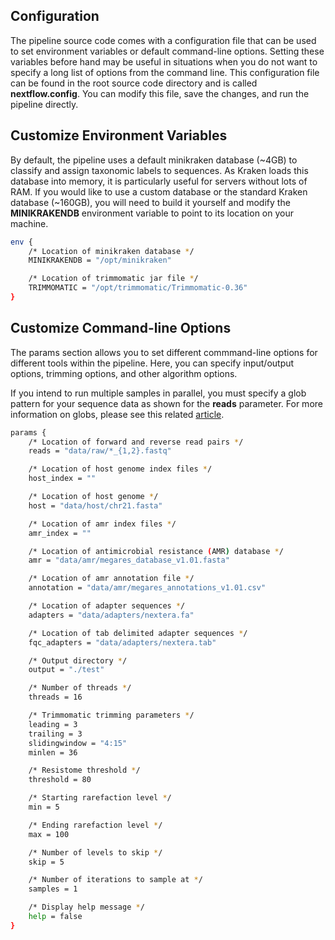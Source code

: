 Configuration
-------------

The pipeline source code comes with a configuration file that can be used to set environment variables or default command-line options. Setting these variables before hand may be useful in situations when you do not want to specify a long list of options from the command line. This configuration file can be found in the root source code directory and is called **nextflow.config**. You can modify this file, save the changes, and run the pipeline directly.


Customize Environment Variables
-------------------------------

By default, the pipeline uses a default minikraken database (~4GB) to classify and assign taxonomic labels to sequences. As Kraken loads this database into memory, it is particularly useful for servers without lots of RAM. If you would like to use a custom database or the standard Kraken database (~160GB), you will need to build it yourself and modify the **MINIKRAKENDB** environment variable to point to its location on your machine.

```bash
env {
    /* Location of minikraken database */
    MINIKRAKENDB = "/opt/minikraken"

    /* Location of trimmomatic jar file */
    TRIMMOMATIC = "/opt/trimmomatic/Trimmomatic-0.36"
}
```

Customize Command-line Options
------------------------------

The params section allows you to set different commmand-line options for different tools within the pipeline. Here, you can specify input/output options, trimming options, and other algorithm options.

If you intend to run multiple samples in parallel, you must specify a glob pattern for your sequence data as shown for the **reads** parameter. For more information on globs, please see this related [article](https://en.wikipedia.org/wiki/Glob_(programming)).

```bash
params {
    /* Location of forward and reverse read pairs */
    reads = "data/raw/*_{1,2}.fastq"

    /* Location of host genome index files */
    host_index = ""

    /* Location of host genome */
    host = "data/host/chr21.fasta"

    /* Location of amr index files */
    amr_index = ""

    /* Location of antimicrobial resistance (AMR) database */
    amr = "data/amr/megares_database_v1.01.fasta"

    /* Location of amr annotation file */
    annotation = "data/amr/megares_annotations_v1.01.csv"

    /* Location of adapter sequences */
    adapters = "data/adapters/nextera.fa"

    /* Location of tab delimited adapter sequences */
    fqc_adapters = "data/adapters/nextera.tab"

    /* Output directory */
    output = "./test"

    /* Number of threads */
    threads = 16

    /* Trimmomatic trimming parameters */
    leading = 3
    trailing = 3
    slidingwindow = "4:15"
    minlen = 36

    /* Resistome threshold */
    threshold = 80

    /* Starting rarefaction level */
    min = 5

    /* Ending rarefaction level */
    max = 100

    /* Number of levels to skip */
    skip = 5

    /* Number of iterations to sample at */
    samples = 1

    /* Display help message */
    help = false
}
```
